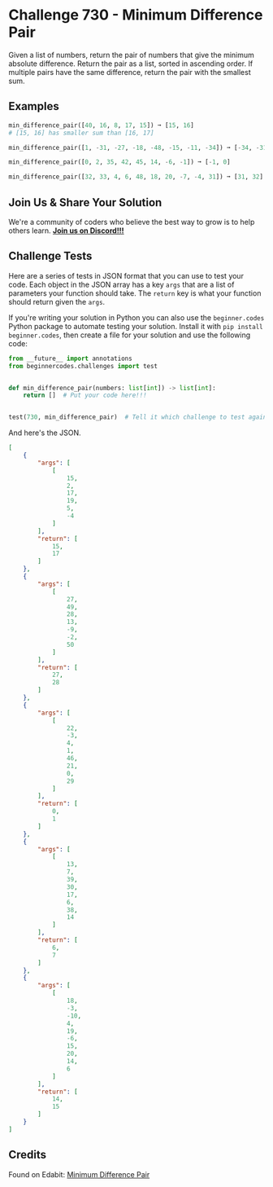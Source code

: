 # Challenge 730 - Minimum Difference Pair

Given a list of numbers, return the pair of numbers that give the minimum absolute difference. Return the pair as a list, sorted in ascending order. If multiple pairs have the same difference, return the pair with the smallest sum.

## Examples
```python
min_difference_pair([40, 16, 8, 17, 15]) ➞ [15, 16]
# [15, 16] has smaller sum than [16, 17]

min_difference_pair([1, -31, -27, -18, -48, -15, -11, -34]) ➞ [-34, -31]

min_difference_pair([0, 2, 35, 42, 45, 14, -6, -1]) ➞ [-1, 0]

min_difference_pair([32, 33, 4, 6, 48, 18, 20, -7, -4, 31]) ➞ [31, 32]
```
## Join Us & Share Your Solution

We're a community of coders who believe the best way to grow is to help others learn. **[Join us on Discord!!!](https://discord.gg/sfHykntuGy)**

## Challenge Tests

Here are a series of tests in JSON format that you can use to test your code. Each object in the JSON array has a key `args` that are a list of parameters your function should take. The `return` key is what your function should return given the `args`. 

If you're writing your solution in Python you can also use the `beginner.codes` Python package to automate testing your solution. Install it with `pip install beginner.codes`, then create a file for your solution and use the following code:
```python
from __future__ import annotations
from beginnercodes.challenges import test


def min_difference_pair(numbers: list[int]) -> list[int]:
    return []  # Put your code here!!!


test(730, min_difference_pair)  # Tell it which challenge to test against
```
And here's the JSON.
```json
[
    {
        "args": [
            [
                15,
                2,
                17,
                19,
                5,
                -4
            ]
        ],
        "return": [
            15,
            17
        ]
    },
    {
        "args": [
            [
                27,
                49,
                28,
                13,
                -9,
                -2,
                50
            ]
        ],
        "return": [
            27,
            28
        ]
    },
    {
        "args": [
            [
                22,
                -3,
                4,
                1,
                46,
                21,
                0,
                29
            ]
        ],
        "return": [
            0,
            1
        ]
    },
    {
        "args": [
            [
                13,
                7,
                39,
                30,
                17,
                6,
                38,
                14
            ]
        ],
        "return": [
            6,
            7
        ]
    },
    {
        "args": [
            [
                18,
                -3,
                -10,
                4,
                19,
                -6,
                15,
                20,
                14,
                6
            ]
        ],
        "return": [
            14,
            15
        ]
    }
]
```
## Credits

Found on Edabit: [Minimum Difference Pair](https://edabit.com/challenge/oLmAshdKHWLP3ck7e)
